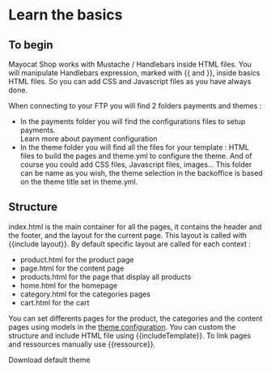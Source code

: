 <!--
  layout: documentation-with-menu
  title: Basics
  -->

Learn the basics
================

To begin
--------

Mayocat Shop works with Mustache / Handlebars inside HTML files. You will manipulate Handlebars expression, marked with {{ and }}, inside basics HTML files. So you can add CSS and Javascript files as you have always done.

When connecting to your FTP you will find 2 folders payments and themes :

- In the payments folder you will find the configurations files to setup payments.<br><a>Learn more about payment configuration</a>
- In the theme folder you will find all the files for your template : HTML files to build the pages and theme.yml to configure the theme. And of course you could add CSS files, Javascript files, images... This folder can be name as you wish, the theme selection in the backoffice is based on the theme title set in theme.yml.

Structure
----------

index.html is the main container for all the pages, it contains the header and the footer, and the layout for the current page. This layout is called with {{include layout}}. By default specific layout are called for each context :

- product.html for the product page
- page.html for the content page
- products.html for the page that display all products
- home.html for the homepage
- category.html for the categories pages
- cart.html for the cart

You can set differents pages for the product, the categories and the content pages using models in the <a href="/documentation-theme">theme configuration</a>.
You can custom the structure and include HTML file using <a>{{includeTemplate}}</a>.
To link pages and ressources manually use <a>{{ressource}}</a>.
                
<a>Download default theme</a>
